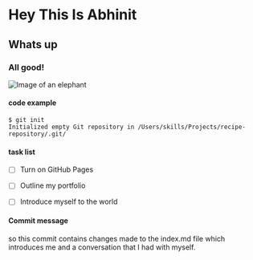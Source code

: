 # Hey This Is Abhinit 
## Whats up
### All good!



![Image of an elephant](https://images.pexels.com/photos/1054655/pexels-photo-1054655.jpeg)

#### code example
```
$ git init
Initialized empty Git repository in /Users/skills/Projects/recipe-repository/.git/
```

#### task list
- [ ] Turn on GitHub Pages
- [ ] Outline my portfolio
- [ ] Introduce myself to the world





#### Commit message 
so this commit contains changes made to the index.md file which introduces me and a conversation that I had with myself. 








